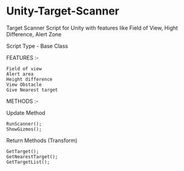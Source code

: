 # Unity-Target-Scanner

Target Scanner Script for Unity with features like Field of View, Hight Difference, Alert Zone

Script Type - Base Class

FEATURES :-

    Field of view
    Alert area
    Height difference
    View Obstacle
    Give Nearest target

METHODS :-

  Update Method

    RunScanner();
    ShowGizmos();
    
  Return Methods (Transform)

    GetTarget();
    GetNearestTarget();
    GetTargetList();
